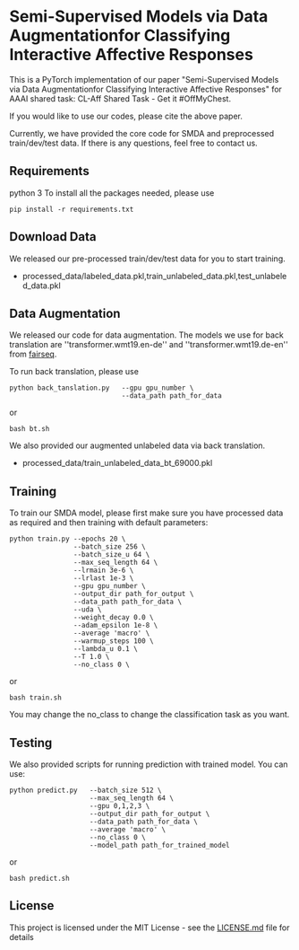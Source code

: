 # Semi-Supervised Models via Data Augmentationfor Classifying Interactive Affective Responses

This is a PyTorch implementation of our paper "Semi-Supervised Models via Data Augmentationfor Classifying Interactive Affective Responses" for AAAI shared task: CL-Aff Shared Task - Get it #OffMyChest. 

If you would like to use our codes, please cite the above paper.

Currently, we have provided the core code for SMDA and  preprocessed train/dev/test data. If there is any questions, feel free to contact us.

## Requirements

python 3
To install all the packages needed, please use
```
pip install -r requirements.txt 
``` 

## Download Data

We released our pre-processed train/dev/test data for you to start training.

- processed_data/labeled_data.pkl,train_unlabeled_data.pkl,test_unlabeled_data.pkl

## Data Augmentation

We released our code for data augmentation. The models we use for back translation are ''transformer.wmt19.en-de'' and ''transformer.wmt19.de-en'' from [fairseq](https://github.com/pytorch/fairseq/tree/master/examples/translation).

To run back translation, please use

```
python back_tanslation.py   --gpu gpu_number \
                            --data_path path_for_data

``` 
or
```
bash bt.sh

``` 

We also provided our augmented unlabeled data via back translation.

- processed_data/train_unlabeled_data_bt_69000.pkl

## Training

To train our SMDA model, please first make sure you have processed data as required and then training with default parameters:
```
python train.py --epochs 20 \
                --batch_size 256 \
                --batch_size_u 64 \
                --max_seq_length 64 \
                --lrmain 3e-6 \
                --lrlast 1e-3 \
                --gpu gpu_number \
                --output_dir path_for_output \
                --data_path path_for_data \
                --uda \
                --weight_decay 0.0 \
                --adam_epsilon 1e-8 \
                --average 'macro' \
                --warmup_steps 100 \
                --lambda_u 0.1 \
                --T 1.0 \
                --no_class 0 \
```
or
```
bash train.sh
```

You may change the no_class to change the classification task as you want.

## Testing

We also provided scripts for running prediction with trained model. You can use:
```
python predict.py   --batch_size 512 \
                    --max_seq_length 64 \
                    --gpu 0,1,2,3 \
                    --output_dir path_for_output \
                    --data_path path_for_data \
                    --average 'macro' \
                    --no_class 0 \
                    --model_path path_for_trained_model
```

or

```
bash predict.sh
```

## License

This project is licensed under the MIT License - see the [LICENSE.md](LICENSE.md) file for details
 
